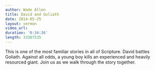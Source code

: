 ```yaml
---
author: Wade Allen
title: David and Goliath
date: 2014-05-25
layout: sermon
video_url:
duration: '0:34:36'
length: 33387535
---
```


This is one of the most familiar stories in all of Scripture. David battles Goliath. Against all odds, a young boy kills an experienced and heavily resourced giant. Join us as we walk through the story together.
